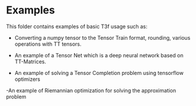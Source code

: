 # Examples
This folder contains examples of basic T3f usage such as:

- Converting a numpy tensor to the Tensor Train format, rounding, various
operations with TT tensors.

- An example of a Tensor Net which is a deep neural network based on
TT-Matrices.

- An example of solving a Tensor Completion problem using tensorflow optimizers

-An example of Riemannian optimization for solving the approximation problem
